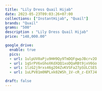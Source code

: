 ```yaml
---
title: "Lily Dress Quail Hijab"
date: 2023-05-23T09:03:26+07:00
collections: ["InstantHijab", "Quail"]
brands: "Quail"
grams: "500"
description : "Lily Dress Quail Hijab"
price: "148,000.00"

google_drive:
  enable: true
  pics:
  - url: 1ulpUV0aPju9HH9Qy9TmDQFgwpJBcrv2O
  - url: 1qSrPV6xGhoXKdXQQ1xoDQaRBt9jxV6Go
  - url: 1lzG2j9rxs46g2O4ZvKVSFa27pSULCSES
  - url: 1uLPV81m0NPLxk02WSh_1V-cR_z-EXTJ4

draft: false
---
```


    
  
